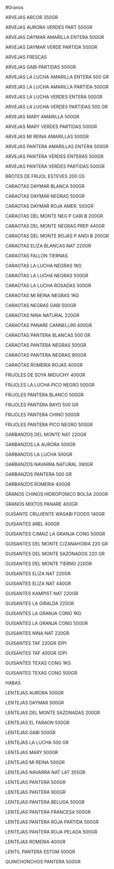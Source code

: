 #Granos

ARVEJAS ARCOR 350GR

ARVEJAS AURORA VERDES PART 500GR

ARVEJAS DAYMAR AMARILLA ENTERA 500GR

ARVEJAS DAYMAR VERDE PARTIDA 500GR

ARVEJAS FRESCAS

ARVEJAS GABI PARTIDAS 500GR

ARVEJAS LA LUCHA AMARILLA ENTERA 500 GR

ARVEJAS LA LUCHA AMARILLA PARTIDA 500GR

ARVEJAS LA LUCHA VERDES ENTERA 500GR

ARVEJAS LA LUCHA VERDES PARTIDAS 500 GR

ARVEJAS MARY AMARILLA 500GR

ARVEJAS MARY VERDES PARTIDAS 500GR

ARVEJAS MI REINA AMARILLAS 500GR

ARVEJAS PANTERA AMARILLAS ENTERA 500GR

ARVEJAS PANTERA VERDES ENTERAS 500GR

ARVEJAS PANTERA VERDES PARTIDAS 500GR

BROTES DE FRIJOL ESTEVES 200 GS

CARAOTAS DAYMAR BLANCA 500GR

CARAOTAS DAYMAR NEGRAS 500GR

CARAOTAS DAYMAR ROJA AMER. 500GR

CARAOTAS DEL MONTE NEG P CARI B 200GR

CARAOTAS DEL MONTE NEGRAS PREP 440GR

CARAOTAS DEL MONTE ROJAS P ANDI B 200GR

CARAOTAS ELIZA BLANCAS NAT 220GR

CARAOTAS FALLON TIERNAS

CARAOTAS LA LUCHA NEGRAS 1KG

CARAOTAS LA LUCHA NEGRAS 500GR

CARAOTAS LA LUCHA ROSADAS 500GR

CARAOTAS MI REINA NEGRAS 1KG

CARAOTAS NEGRAS GABI 500GR

CARAOTAS NINA NATURAL 220GR

CARAOTAS PANARE CANNELLINI 400GR

CARAOTAS PANTERA BLANCAS 500 GR

CARAOTAS PANTERA NEGRAS 500GR

CARAOTAS PANTERA NEGRAS 900GR

CARAOTAS ROMERIA ROJAS 400GR

FRIJOLES DE SOYA MIDUCHY 400GR

FRIJOLES LA LUCHA PICO NEGRO 500GR

FRIJOLES PANTERA  BLANCO 500GR

FRIJOLES PANTERA BAYO 500 GR

FRIJOLES PANTERA CHINO 500GR

FRIJOLES PANTERA PICO NEGRO 500GR

GARBANZOS DEL MONTE NAT 220GR

GARBANZOS LA AURORA 500GR

GARBANZOS LA LUCHA 500GR

GARBANZOS NAVARRA NATURAL 390GR

GARBANZOS PANTERA 500 GR

GARBANZOS ROMERIA 400GR

GRANOS CHINOS HIDROPONICO BOLSA 200GR

GRANOS MIXTOS PANARE 400GR

GUISANTE CRUJIENTE WASABI FOODS 140GR

GUISANTES AREL 400GR

GUISANTES C/MAIZ LA GRANJA CONG 500GR

GUISANTES DEL MONTE C/ZANAHORIA 220 GR

GUISANTES DEL MONTE SAZONADOS 220 GR

GUISANTES DEL MONTE TIERNO 220GR

GUISANTES ELIZA NAT 220GR

GUISANTES ELIZA NAT 440GR

GUISANTES KAMPIST NAT 220GR

GUISANTES LA GIRALDA 225GR

GUISANTES LA GRANJA CONG 1KG

GUISANTES LA GRANJA CONG 500GR

GUISANTES NINA NAT 220GR

GUISANTES TAF 220GR (DP)

GUISANTES TAF 400GR (DP)

GUISANTES TEXAS CONG 1KG

GUISANTES TEXAS CONG 500GR

HABAS

LENTEJAS AURORA 500GR

LENTEJAS DAYMAR 500GR

LENTEJAS DEL MONTE SAZONADAS 200GR

LENTEJAS EL FARAON 500GR

LENTEJAS GABI 500GR

LENTEJAS LA LUCHA 500 GR

LENTEJAS MARY 500GR

LENTEJAS MI REINA 500GR

LENTEJAS NAVARRA NAT LAT 355GR

LENTEJAS PANTERA 500GR

LENTEJAS PANTERA 900GR

LENTEJAS PANTERA BELUGA 500GR

LENTEJAS PANTERA FRANCESA 500GR

LENTEJAS PANTERA ROJA PARTIDA 500GR

LENTEJAS PANTERA ROJA PELADA 500GR

LENTEJAS ROMERIA 400GR

LENTIL PANTERA ESTOM 500GR

QUINCHONCHOS PANTERA 500GR

